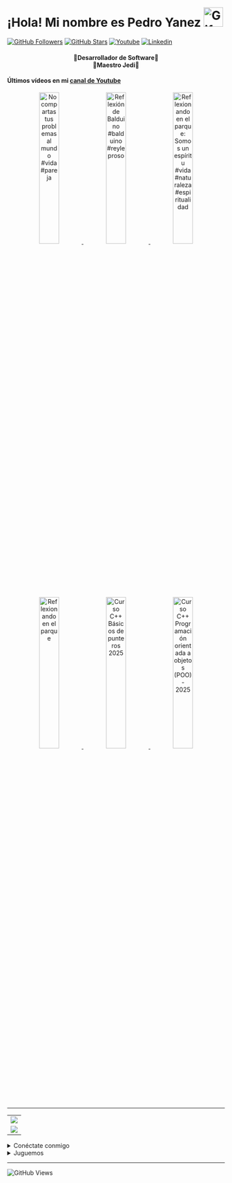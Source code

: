 <!-- Título -->
<h1>¡Hola! Mi nombre es Pedro Yanez
  <img src="https://raw.githubusercontent.com/nixin72/nixin72/master/wave.gif"
          alt="Gif animado de mano saludando"
          height="45"
          width="45" />
</h1>

[![GitHub Followers][github_followers_badge]][github]
[![GitHub Stars][github_stars_badge]][github]
[![Youtube][youtube_badge]][youtube]
[![Linkedin][linkedin_badge]][linkedin]
<br>

<!-- Descripción -->
<h4 align="center">
  🔴Desarrollador de Software🔴<br>
  🔵Maestro Jedi🔵
</h4>

#### Últimos vídeos en mi [canal de Youtube][youtube]
<div align="center">
  
<a href='https://youtu.be/9pIIoVihZUY' target='_blank'>
  <img width='30%' src='https://img.youtube.com/vi/9pIIoVihZUY/mqdefault.jpg' alt='No compartas tus problemas al mundo #vida #pareja' /zz>
</a>
<a href='https://youtu.be/TV6UKKI4ahI' target='_blank'>
  <img width='30%' src='https://img.youtube.com/vi/TV6UKKI4ahI/mqdefault.jpg' alt='Reflexión de Balduino #balduino #reyleproso' /zz>
</a>
<a href='https://youtu.be/XtPjDHvHA5I' target='_blank'>
  <img width='30%' src='https://img.youtube.com/vi/XtPjDHvHA5I/mqdefault.jpg' alt='Reflexionando en el parque: Somos un espíritu #vida #naturaleza #espiritualidad' /zz>
</a>
<a href='https://youtu.be/lJNLdhRDPi0' target='_blank'>
  <img width='30%' src='https://img.youtube.com/vi/lJNLdhRDPi0/mqdefault.jpg' alt='Reflexionando en el parque' /zz>
</a>
<a href='https://youtu.be/avi4zcSdOI8' target='_blank'>
  <img width='30%' src='https://img.youtube.com/vi/avi4zcSdOI8/mqdefault.jpg' alt='Curso C++ Básicos de punteros 2025' /zz>
</a>
<a href='https://youtu.be/K88MAyetjac' target='_blank'>
  <img width='30%' src='https://img.youtube.com/vi/K88MAyetjac/mqdefault.jpg' alt='Curso C++ Programación orientada a objetos (POO) - 2025' /zz>
</a>
</div>

<hr/>
<!-- Estadísticas -->
<table align="center">
  <tr>
    <td align="center">
      <img src="https://github-readme-stats.vercel.app/api/top-langs/?username=wotanCode&langs_count=10&hide_border=true&layout=compact&theme=github_dark"/>
    </td>
  </tr>
  <tr>
    <td align="center">
      <img src="https://github-readme-stats.vercel.app/api?username=wotanCode&hide_border=true&show_icons=true&theme=github_dark"/>
    </td>
  </tr>
</table>

<!-- Redes sociales -->
<details>
  <summary>Conéctate conmigo</summary>

## 🟣¡Redes sociales!🟣

[![Youtube][youtube_badge_large]][youtube]
[![Linkedin][linkedin_badge_large]][linkedin]
</details>

<details>
  <summary>Juguemos</summary>
  
###### ⚪¿Quieres jugar?⚪
[![CHESS][chess_badge]][chess]
[![LICHESS][lichess_badge]][lichess]
</details>

<!-- Visitas al perfil -->
<hr/>

![GitHub Views][profile_views_badge]

<!-- Variables -->
[github]: https://github.com/wotanCode
[youtube]: https://www.youtube.com/channel/UCwISu2hFg7EpOIZ8aV7iS6g?sub_confirmation=1
[linkedin]: https://www.linkedin.com/in/pedro-yanez/
[chess]: https://www.chess.com/member/pedroelhumano
[lichess]: https://lichess.org/@/pedroelhumano
[github_followers_badge]: https://img.shields.io/github/followers/wotanCode?style=social
[github_stars_badge]: https://img.shields.io/github/stars/wotanCode?style=social
[youtube_badge]: https://img.shields.io/badge/Youtube-FF0000?&logo=Youtube&logoColor=white&labelColor=101010
[linkedin_badge]: https://img.shields.io/badge/Linkedin-00d8fd?&logo=linkedin&logoColor=white&labelColor=101010
[youtube_badge_large]: https://img.shields.io/badge/Youtube-FF0000?style=for-the-badge&logo=Youtube&logoColor=white&labelColor=101010
[linkedin_badge_large]: https://img.shields.io/badge/Linkedin-00d8fd?style=for-the-badge&logo=linkedin&logoColor=white&labelColor=101010
[chess_badge]: https://img.shields.io/badge/-CHESS.COM-6C9E3F?style=flat-square&logo=Lichess&labelColor=101010
[lichess_badge]: https://img.shields.io/badge/-LICHESS-ffffff?style=flat-square&logo=Lichess&labelColor=101010
[profile_views_badge]: https://komarev.com/ghpvc/?username=wotanCode&style=for-the-badge&color=red&label=Total%20profile%20views